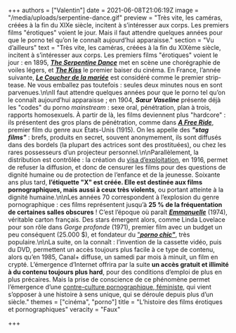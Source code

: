 +++
authors = ["Valentin"]
date = 2021-06-08T21:06:19Z
image = "/media/uploads/serpentine-dance.gif"
preview = "Très vite, les caméras, créées à la fin du XIXe siècle, incitent à s’intéresser aux corps. Les premiers films \"érotiques\" voient le jour. Mais il faut attendre quelques années pour que le porno tel qu’on le connaît aujourd’hui apparaisse."
section = "Vu d’ailleurs"
text = "Très vite, les caméras, créées à la fin du XIXème siècle, incitent à s’intéresser aux corps. Les premiers films \"érotiques\" voient le jour&nbsp;: en 1895, [**_The Serpentine Dance_**](https://www.youtube.com/watch?v=8zkXb4aWVZs) met en scène une chorégraphie de voiles légers, et [**_The Kiss_**](https://www.youtube.com/watch?v=IUyTcpvTPu0) le premier baiser du cinéma. En France, l’année suivante, [___Le Coucher de la mariée___](https://www.youtube.com/watch?v=gpLbQY-aycE) est considéré comme le premier strip-tease. Ne vous emballez pas toutefois&nbsp;: seules deux minutes nous en sont parvenues.\n\nIl faut attendre quelques années pour que le porno tel qu’on le connaît aujourd’hui apparaisse&nbsp;; en 1904, ___Sœur Vaseline___ présente déjà les \"codes\" du porno _mainstream_&nbsp;: sexe oral, pénétration, plan à trois, rapports homosexuels. À partir de là, les films deviennent plus \"hardcore\"&nbsp;: ils présentent des gros plans de pénétration, comme dans [**_A Free Ride_**](https://commons.wikimedia.org/wiki/File:A_Free_Ride_(1915).ogv), premier film du genre aux États-Unis (1915). On les appelle des **_\"stag films\"_**&nbsp;: brefs, produits en secret, souvent anonymement, ils sont diffusés dans des bordels (la plupart des actrices sont des prostituées), ou chez les rares possesseurs d’un projecteur personnel.\n\nParallèlement, la distribution est contrôlée&nbsp;: la création du [visa d’exploitation](https://www.legifrance.gouv.fr/codes/article_lc/LEGIARTI000020908699/), en 1916, permet de refuser la diffusion, et donc de censurer les films pour des questions de dignité humaine ou de protection de l’enfance et de la jeunesse. Soixante ans plus tard, **l’étiquette \"X\" est créée. Elle est destinée aux films pornographiques, mais aussi à ceux très violents**, ou portant atteinte à la dignité humaine.\n\nLes années 70 correspondent à l’explosion du genre pornographique&nbsp;: ces films représentent jusqu’à __25&nbsp;% de la fréquentation de certaines salles obscures__&nbsp;! C’est l’époque où paraît [___Emmanuelle___](https://www.youtube.com/watch?v=dDlk2BrZXuk) (1974), véritable carton français. Des stars émergent alors, comme Linda Lovelace pour son rôle dans _Gorge profonde_ (1971), premier film avec un budget un peu conséquent (25.000 $), et fondateur du [\"**_porno chic\"_**](https://www.nytimes.com/1973/01/21/archives/pornochic-hardcore-grows-fashionableand-very-profitable.html), très populaire.\n\nLa suite, on la connaît&nbsp;: l’invention de la cassette vidéo, puis du DVD, permettent un accès toujours plus facile à ce type de contenu, alors qu’en 1985, Canal+ diffuse, un samedi par mois à minuit, un film en crypté. L’émergence d’Internet offrira par la suite **un accès gratuit et illimité à du contenu toujours plus hard**, pour des conditions d’emploi de plus en plus précaires. Mais la prise de conscience de ce phénomène permet l’émergence d’une [contre-culture pornographique, féministe](https://lepointq.com/articles/20-12/le-son-du-desir-un-podcast-porno-feministe-qui-va-faire-jouir-vos-oreilles/), qui vient s’opposer à une histoire à sens unique, qui se déroule depuis plus d’un siècle."
themes = ["cinéma", "porno"]
title = "L’histoire des films érotiques et pornographiques"
veracity = "Faux"

+++
